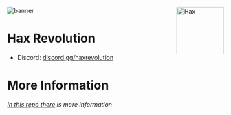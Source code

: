 ![banner](https://cdn.discordapp.com/attachments/1180680174233202761/1244309776838426695/banner_discord.png?ex=6654a548&is=665353c8&hm=6c75f6897a426ef9e18d01b6eb268242ddd4a9b81ba14f198a3e37769e9e2aa5&)
<a href="https://discord.gg/haxrevolution"><img width="110" height="110" align="right" alt="Hax" src="https://cdn.discordapp.com/attachments/1180680174233202761/1244311713977729185/image-removebg-preview_1.png?ex=6654a716&is=66535596&hm=a81c1e5c9a92ce1c7566fa91fa7b460065a76b4849af30c30a024e17b595b007&" /></a>

# Hax Revolution

- Discord: [discord.gg/haxrevolution](https://discord.gg/haxrevolution)

# More Information
*[In this repo there](https://github.com/Haxball-Revolution/hr-proyect) is more information*
